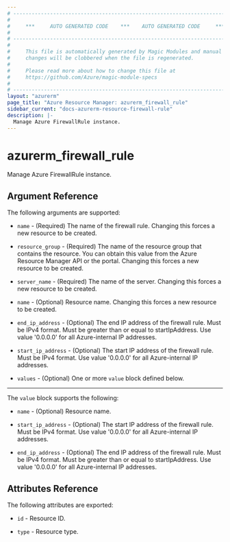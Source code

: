 ```yaml
---
# ----------------------------------------------------------------------------
#
#     ***     AUTO GENERATED CODE    ***    AUTO GENERATED CODE     ***
#
# ----------------------------------------------------------------------------
#
#     This file is automatically generated by Magic Modules and manual
#     changes will be clobbered when the file is regenerated.
#
#     Please read more about how to change this file at
#     https://github.com/Azure/magic-module-specs
#
# ----------------------------------------------------------------------------
layout: "azurerm"
page_title: "Azure Resource Manager: azurerm_firewall_rule"
sidebar_current: "docs-azurerm-resource-firewall-rule"
description: |-
  Manage Azure FirewallRule instance.
---
```


# azurerm_firewall_rule

Manage Azure FirewallRule instance.


## Argument Reference

The following arguments are supported:

* `name` - (Required) The name of the firewall rule. Changing this forces a new resource to be created.

* `resource_group` - (Required) The name of the resource group that contains the resource. You can obtain this value from the Azure Resource Manager API or the portal. Changing this forces a new resource to be created.

* `server_name` - (Required) The name of the server. Changing this forces a new resource to be created.

* `name` - (Optional) Resource name. Changing this forces a new resource to be created.

* `end_ip_address` - (Optional) The end IP address of the firewall rule. Must be IPv4 format. Must be greater than or equal to startIpAddress. Use value '0.0.0.0' for all Azure-internal IP addresses.

* `start_ip_address` - (Optional) The start IP address of the firewall rule. Must be IPv4 format. Use value '0.0.0.0' for all Azure-internal IP addresses.

* `values` - (Optional) One or more `value` block defined below.

---

The `value` block supports the following:

* `name` - (Optional) Resource name.

* `start_ip_address` - (Optional) The start IP address of the firewall rule. Must be IPv4 format. Use value '0.0.0.0' for all Azure-internal IP addresses.

* `end_ip_address` - (Optional) The end IP address of the firewall rule. Must be IPv4 format. Must be greater than or equal to startIpAddress. Use value '0.0.0.0' for all Azure-internal IP addresses.

## Attributes Reference

The following attributes are exported:

* `id` - Resource ID.

* `type` - Resource type.

